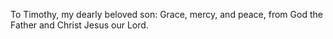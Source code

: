To Timothy, my dearly beloved son: Grace, mercy, and peace, from God the Father and Christ Jesus our Lord.
